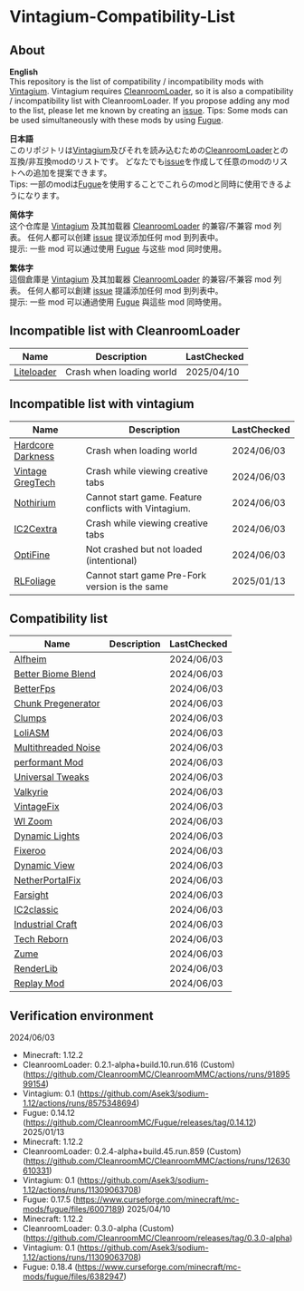 # Vintagium-Compatibility-List
## About  
**English**  
This repository is the list of compatibility / incompatibility mods with [Vintagium](https://github.com/Asek3/sodium-1.12). Vintagium requires [CleanroomLoader](https://github.com/CleanroomMC/CleanroomMMC), so it is also a compatibility / incompatibility list with CleanroomLoader. If you propose adding any mod to the list, please let me known by creating an [issue](https://github.com/daizu-007/Vintagium-Compatibility-List/issues).
Tips: Some mods can be used simultaneously with these mods by using [Fugue](https://github.com/CleanroomMC/Fugue).
  
**日本語**  
このリポジトリは[Vintagium](https://github.com/Asek3/sodium-1.12)及びそれを読み込むための[CleanroomLoader](https://github.com/CleanroomMC/CleanroomMMC)との互換/非互換modのリストです。
どなたでも[issue](https://github.com/daizu-007/Vintagium-Compatibility-List/issues)を作成して任意のmodのリストへの追加を提案できます。  
Tips: 一部のmodは[Fugue](https://github.com/CleanroomMC/Fugue)を使用することでこれらのmodと同時に使用できるようになります。  
  
**简体字**  
这个仓库是 [Vintagium](https://github.com/Asek3/sodium-1.12) 及其加载器 [CleanroomLoader](https://github.com/CleanroomMC/CleanroomMMC) 的兼容/不兼容 mod 列表。 任何人都可以创建 [issue](https://github.com/daizu-007/Vintagium-Compatibility-List/issues) 提议添加任何 mod 到列表中。  
提示: 一些 mod 可以通过使用 [Fugue](https://github.com/CleanroomMC/Fugue) 与这些 mod 同时使用。 
  
**繁体字**  
這個倉庫是 [Vintagium](https://github.com/Asek3/sodium-1.12) 及其加載器 [CleanroomLoader](https://github.com/CleanroomMC/CleanroomMMC) 的兼容/不兼容 mod 列表。 任何人都可以創建 [issue](https://github.com/daizu-007/Vintagium-Compatibility-List/issues) 提議添加任何 mod 到列表中。  
提示: 一些 mod 可以通過使用 [Fugue](https://github.com/CleanroomMC/Fugue) 與這些 mod 同時使用。  
  
## Incompatible list with CleanroomLoader
|Name|Description|LastChecked|
|----|----|----|
|[Liteloader](https://www.liteloader.com)|Crash when loading world|2025/04/10|

## Incompatible list with vintagium
|Name|Description|LastChecked|
|----|----|----|
|[Hardcore Darkness](https://www.curseforge.com/minecraft/mc-mods/hardcore-darkness)|Crash when loading world|2024/06/03|
|[Vintage GregTech](https://www.curseforge.com/minecraft/mc-mods/vintage-gregtech)|Crash while viewing creative tabs|2024/06/03|
|[Nothirium](https://www.curseforge.com/minecraft/mc-mods/nothirium)|Cannot start game. Feature conflicts with Vintagium.|2024/06/03|
|[IC2Cextra](https://www.curseforge.com/minecraft/mc-mods/ic2c-extras)|Crash while viewing creative tabs|2024/06/03|
|[OptiFine](https://optifine.net/)|Not crashed but not loaded (intentional)|2024/06/03|
|[RLFoliage](https://www.curseforge.com/minecraft/mc-mods/rlfoliage)|Cannot start game Pre-Fork version is the same|2025/01/13|
  
## Compatibility list
|Name|Description|LastChecked|
|----|----|----|
|[Alfheim](https://www.curseforge.com/minecraft/mc-mods/alfheim-lighting-engine)||2024/06/03|
|[Better Biome Blend](https://github.com/FionaTheMortal/better-biome-blend)||2024/06/03|
|[BetterFps](https://www.curseforge.com/minecraft/mc-mods/betterfps)||2024/06/03|
|[Chunk Pregenerator](https://www.curseforge.com/projects/267193)||2024/06/03|
|[Clumps](https://www.curseforge.com/projects/256717)||2024/06/03|
|[LoliASM](https://www.curseforge.com/projects/460609)||2024/06/03|
|[Multithreaded Noise](https://www.curseforge.com/minecraft/mc-mods/multithreaded-noise)||2024/06/03|
|[performant Mod](https://www.curseforge.com/projects/354143)||2024/06/03|
|[Universal Tweaks](https://www.curseforge.com/projects/705000)||2024/06/03|
|[Valkyrie](https://www.curseforge.com/projects/874067)||2024/06/03|
|[VintageFix](https://www.curseforge.com/projects/871198)||2024/06/03|
|[WI Zoom](https://www.curseforge.com/projects/349630)||2024/06/03|
|[Dynamic Lights](https://www.curseforge.com/projects/227874)||2024/06/03|
|[Fixeroo](https://www.curseforge.com/minecraft/mc-mods/xp-orb-clump)||2024/06/03|
|[Dynamic View](https://www.curseforge.com/minecraft/mc-mods/dynamic-view)||2024/06/03|
|[NetherPortalFix](https://www.curseforge.com/minecraft/mc-mods/netherportalfix)||2024/06/03|
|[Farsight](https://www.curseforge.com/minecraft/mc-mods/farsight)||2024/06/03|
|[IC2classic](https://www.curseforge.com/minecraft/mc-mods/ic2-classic)||2024/06/03|
|[Industrial Craft](https://www.curseforge.com/minecraft/mc-mods/industrial-craft)||2024/06/03|
|[Tech Reborn](https://www.curseforge.com/minecraft/mc-mods/techreborn)||2024/06/03|
|[Zume](https://www.curseforge.com/minecraft/mc-mods/zume)||2024/06/03|
|[RenderLib](https://www.curseforge.com/minecraft/mc-mods/renderlib)||2024/06/03|
|[Replay Mod](https://www.replaymod.com/)||2024/06/03|
  
## Verification environment
2024/06/03
- Minecraft: 1.12.2
- CleanroomLoader: 0.2.1-alpha+build.10.run.616 (Custom) (https://github.com/CleanroomMC/CleanroomMMC/actions/runs/9189599154)
- Vintagium: 0.1 (https://github.com/Asek3/sodium-1.12/actions/runs/8575348694)
- Fugue: 0.14.12 (https://github.com/CleanroomMC/Fugue/releases/tag/0.14.12)
2025/01/13
- Minecraft: 1.12.2
- CleanroomLoader: 0.2.4-alpha+build.45.run.859 (Custom) (https://github.com/CleanroomMC/CleanroomMMC/actions/runs/12630610331)
- Vintagium: 0.1 (https://github.com/Asek3/sodium-1.12/actions/runs/11309063708)
- Fugue: 0.17.5 (https://www.curseforge.com/minecraft/mc-mods/fugue/files/6007189)
2025/04/10
- Minecraft: 1.12.2
- CleanroomLoader: 0.3.0-alpha (Custom) (https://github.com/CleanroomMC/Cleanroom/releases/tag/0.3.0-alpha)
- Vintagium: 0.1 (https://github.com/Asek3/sodium-1.12/actions/runs/11309063708)
- Fugue: 0.18.4 (https://www.curseforge.com/minecraft/mc-mods/fugue/files/6382947)

